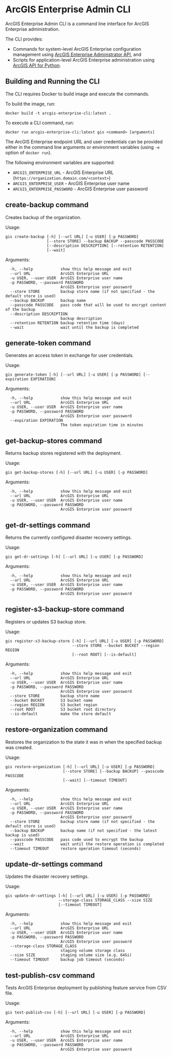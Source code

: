# ArcGIS Enterprise Admin CLI

ArcGIS Enterprise Admin CLI is a command line interface for ArcGIS Enterprise administration.

The CLI provides:

* Commands for system-level ArcGIS Enterprise configuration management using [ArcGIS Enterprise Administrator API](https://developers.arcgis.com/rest/enterprise-administration/enterprise/overview-of-the-arcgis-enterprise-admin-api.htm), and
* Scripts for application-level ArcGIS Enterprise administration using [ArcGIS API for Python](https://developers.arcgis.com/python/).

## Building and Running the CLI

The CLI requires Docker to build image and execute the commands.

To build the image, run:

```text
docker build -t arcgis-enterprise-cli:latest .
```

To execute a CLI command, run:

```text
docker run arcgis-enterprise-cli:latest gis <command> [arguments]
```

The ArcGIS Enterprise endpoint URL and user credentials can be provided either in the command line arguments or environment variables (using `-e` option of `docker run`).

The following environment variables are supported:

* `ARCGIS_ENTERPRISE_URL` - ArcGIS Enterprise URL (`https://organization.domain.com/<context>`)
* `ARCGIS_ENTERPRISE_USER` - ArcGIS Enterprise user name
* `ARCGIS_ENTERPRISE_PASSWORD` - ArcGIS Enterprise user password

## create-backup command

Creates backup of the organization.

Usage:

```text
gis create-backup [-h] [--url URL] [-u USER] [-p PASSWORD]
                  [--store STORE] --backup BACKUP --passcode PASSCODE 
                  [--description DESCRIPTION] [--retention RETENTION]
                  [--wait]
```

Arguments:

```text
  -h, --help            show this help message and exit
  --url URL             ArcGIS Enterprise URL
  -u USER, --user USER  ArcGIS Enterprise user name
  -p PASSWORD, --password PASSWORD
                        ArcGIS Enterprise user password
  --store STORE         backup store name (if not specified - the default store is used)
  --backup BACKUP       backup name
  --passcode PASSCODE   pass code that will be used to encrypt content of the backup
  --description DESCRIPTION
                        backup description
  --retention RETENTION backup retention time (days)
  --wait                wait until the backup is completed
```

## generate-token command

Generates an access token in exchange for user credentials.

Usage:

```text
gis generate-token [-h] [--url URL] [-u USER] [-p PASSWORD] [--expiration EXPIRATION]
```

Arguments:

```text
  -h, --help            show this help message and exit
  --url URL             ArcGIS Enterprise URL
  -u USER, --user USER  ArcGIS Enterprise user name
  -p PASSWORD, --password PASSWORD
                        ArcGIS Enterprise user password
  --expiration EXPIRATION
                        The token expiration time in minutes
```

## get-backup-stores command

Returns backup stores registered with the deployment.

Usage:

```text
gis get-backup-stores [-h] [--url URL] [-u USER] [-p PASSWORD]
```

Arguments:

```text
  -h, --help            show this help message and exit
  --url URL             ArcGIS Enterprise URL
  -u USER, --user USER  ArcGIS Enterprise user name
  -p PASSWORD, --password PASSWORD
                        ArcGIS Enterprise user password
```

## get-dr-settings command

Returns the currently configured disaster recovery settings.

Usage:

```text
gis get-dr-settings [-h] [--url URL] [-u USER] [-p PASSWORD]
```

Arguments:

```text
  -h, --help            show this help message and exit
  --url URL             ArcGIS Enterprise URL
  -u USER, --user USER  ArcGIS Enterprise user name
  -p PASSWORD, --password PASSWORD
                        ArcGIS Enterprise user password
```

## register-s3-backup-store command

Registers or updates S3 backup store.

Usage:

```text
gis register-s3-backup-store [-h] [--url URL] [-u USER] [-p PASSWORD]
                             --store STORE --bucket BUCKET --region REGION
                             [--root ROOT] [--is-default]
```

Arguments:

```text
  -h, --help            show this help message and exit
  --url URL             ArcGIS Enterprise URL
  -u USER, --user USER  ArcGIS Enterprise user name
  -p PASSWORD, --password PASSWORD
                        ArcGIS Enterprise user password
  --store STORE         backup store name
  --bucket BUCKET       S3 bucket name
  --region REGION       S3 bucket region
  --root ROOT           S3 bucket root directory
  --is-default          make the store default
```

## restore-organization command

Restores the organization to the state it was in when the specified backup was created.

Usage:

```text
gis restore-organization [-h] [--url URL] [-u USER] [-p PASSWORD]
                         [--store STORE] [--backup BACKUP] --passcode PASSCODE 
                         [--wait] [--timeout TIMEOUT]
```

Arguments:

```text
  -h, --help            show this help message and exit
  --url URL             ArcGIS Enterprise URL
  -u USER, --user USER  ArcGIS Enterprise user name
  -p PASSWORD, --password PASSWORD
                        ArcGIS Enterprise user password
  --store STORE         backup store name (if not specified - the default store is used)
  --backup BACKUP       backup name (if not specified - the latest backup is used)
  --passcode PASSCODE   pass code used to encrypt the backup
  --wait                wait until the restore operation is completed
  --timeout TIMEOUT     restore operation timeout (seconds)
```

## update-dr-settings command

Updates the disaster recovery settings.

Usage:

```text
gis update-dr-settings [-h] [--url URL] [-u USER] [-p PASSWORD]
                       --storage-class STORAGE_CLASS --size SIZE
                       [--timeout TIMEOUT]
```

Arguments:

```text
  -h, --help            show this help message and exit
  --url URL             ArcGIS Enterprise URL
  -u USER, --user USER  ArcGIS Enterprise user name
  -p PASSWORD, --password PASSWORD
                        ArcGIS Enterprise user password
  --storage-class STORAGE_CLASS
                        staging volume storage class
  --size SIZE           staging volume size (e.g. 64Gi)
  --timeout TIMEOUT     backup job timeout (seconds)
```

## test-publish-csv command

Tests ArcGIS Enterprise deployment by publishing feature service from CSV file.

Usage:

```text
gis test-publish-csv [-h] [--url URL] [-u USER] [-p PASSWORD]
```

Arguments:

```text
  -h, --help            show this help message and exit
  --url URL             ArcGIS Enterprise URL
  -u USER, --user USER  ArcGIS Enterprise user name
  -p PASSWORD, --password PASSWORD
                        ArcGIS Enterprise user password
```
